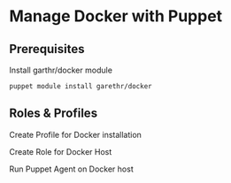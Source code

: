 # Manage Docker with Puppet

## Prerequisites

Install garthr/docker module

    puppet module install garethr/docker

## Roles & Profiles

Create Profile for Docker installation

Create Role for Docker Host

Run Puppet Agent on Docker host

